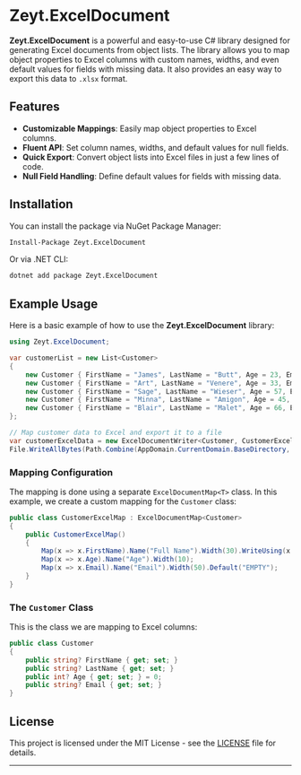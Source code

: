 # Zeyt.ExcelDocument

**Zeyt.ExcelDocument** is a powerful and easy-to-use C# library designed for generating Excel documents from object lists. The library allows you to map object properties to Excel columns with custom names, widths, and even default values for fields with missing data. It also provides an easy way to export this data to `.xlsx` format.

## Features

- **Customizable Mappings**: Easily map object properties to Excel columns.
- **Fluent API**: Set column names, widths, and default values for null fields.
- **Quick Export**: Convert object lists into Excel files in just a few lines of code.
- **Null Field Handling**: Define default values for fields with missing data.

## Installation

You can install the package via NuGet Package Manager:

```bash
Install-Package Zeyt.ExcelDocument
```

Or via .NET CLI:

```bash
dotnet add package Zeyt.ExcelDocument
```

## Example Usage

Here is a basic example of how to use the **Zeyt.ExcelDocument** library:

```csharp
using Zeyt.ExcelDocument;

var customerList = new List<Customer>
{
    new Customer { FirstName = "James", LastName = "Butt", Age = 23, Email = "james@james.com" },
    new Customer { FirstName = "Art", LastName = "Venere", Age = 33, Email = "art@venere.com" },
    new Customer { FirstName = "Sage", LastName = "Wieser", Age = 57, Email = null },
    new Customer { FirstName = "Minna", LastName = "Amigon", Age = 45, Email = "minna@amigon.com" },
    new Customer { FirstName = "Blair", LastName = "Malet", Age = 66, Email = null },
};

// Map customer data to Excel and export it to a file
var customerExcelData = new ExcelDocumentWriter<Customer, CustomerExcelMap>("Customer Information").Write(customerList);
File.WriteAllBytes(Path.Combine(AppDomain.CurrentDomain.BaseDirectory, "Customer.xlsx"), customerExcelData);
```

### Mapping Configuration

The mapping is done using a separate `ExcelDocumentMap<T>` class. In this example, we create a custom mapping for the `Customer` class:

```csharp
public class CustomerExcelMap : ExcelDocumentMap<Customer>
{
    public CustomerExcelMap()
    {
        Map(x => x.FirstName).Name("Full Name").Width(30).WriteUsing(x => $"{x.FirstName} {x.LastName}");
        Map(x => x.Age).Name("Age").Width(10);
        Map(x => x.Email).Name("Email").Width(50).Default("EMPTY");
    }
}
```

### The `Customer` Class

This is the class we are mapping to Excel columns:

```csharp
public class Customer
{
    public string? FirstName { get; set; }
    public string? LastName { get; set; }
    public int? Age { get; set; } = 0;
    public string? Email { get; set; }
}
```

## License

This project is licensed under the MIT License - see the [LICENSE](LICENSE) file for details.

---